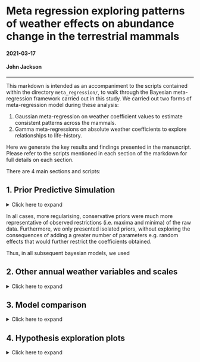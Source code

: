 # Meta regression exploring patterns of weather effects on abundance change in the terrestrial mammals

#### 2021-03-17
#### John Jackson

---

This markdown is intended as an accompaniment to the scripts contained within the directory `meta_regression/`, to walk through the Bayesian meta-regression framework carried out in this study. We carried out two forms of meta-regression model during these analysis:

1. Gaussian meta-regression on weather coefficient values to estimate consistent patterns across the mammals.
2. Gamma meta-regressions on absolute weather coefficients to explore relationships to life-history.


Here we generate the key results and findings presented in the manuscript. Please refer to the scripts mentioned in each section of the markdown for full details on each section.

There are 4 main sections and scripts:

## 1. Prior Predictive Simulation

<details>
  <summary>Click here to expand</summary>

### `testing_and_prior_predictive_simulation/prior_predictive_simulation.R`

Before fitting our Bayesian meta-regression models, we need to develop effective priors. We opted to use conservative, regularising priors following McElreath 2020, which gave estimates within the parameter space observed in the raw data. This was achieved through prior predictive simulation (PPS). Here, we compare the estimates and expectation of priors to the limits of observed data to inform the priors. In addition, priors were further tuned to improve the efficiency/accuracy of Markov chains during model selection analyses.

In all cases, we chose conservative regularising priors to reflect the high number of parameters in phylogenetically or spatially controlled models. 

Here we walk through simulations carried out to inform priors for the global intercept (mean weather coefficient), the beta coefficients for differences (i.e. biome), the life-history slope effects and the random effects variance terms (i.e. phylogenetic covariance and species variance). We present priors of increasing regularisation.

### Intercept terms

Here we used normal priors to describe the intercept of population responses across records. For all priors we used a mean of 0 as we had no prior expectation regarding the direction of weather effects. Then, we used three simulated priors to inform the priors used in the study:

1. Weak prior - Normal(0,10)
2. Medium regularising prior - Normal(0,2)
3. Regularising prior - Normal(0,0.5)

Here we compare the intercept priors to the observed coefficient bounds:

<img src="../plots/meta_regression/prior_predictive_simulation/weather_coefficient_pps.jpeg" width="600" />

### Coefficient difference beta terms

For the beta coefficients describing differences in grouping variables, we looked at pairwise differences in all observed coefficients to inform the parameter space for the prior. Again, we used normal priors and explored the same prior parameters. Here are the simulated differences in coefficients expected by the prior to an intercept of 0.

<img src="../plots/meta_regression/prior_predictive_simulation/coefficient_differences_beta.jpeg" width="600" />

### Life-history effect simulations

For the slope terms describing the effect of life-history on population responses to weather, we used an intercept of 0 once more and then simulated beta slope terms using the same normal priors explored previously. We then predicted weather effects from simulated life-history values between -2 and 2. These plots present the predictions of weather effects for each of the normal priors. The solid and dashed black lines are the maximum observed coefficients for temperature and precipitation, respectively.

<img src="../plots/meta_regression/prior_predictive_simulation/life_history_effect_pps.jpeg" width="800" />

### Random effect variance terms

We used exponential priors when considering variance terms relating to the mixed effects in the meta-regression, which mainly were used for phylogenetic covariance and species variance. Exponential terms were beneficial here as they are non-zero and flexible for exploring large variances. Here, we explored the priors of varying exponential rates from 0.5-20, and their consequent distributions of variance terms. Smaller rates give weaker priors with a wider range of variance terms. In our case, particularly for phylogenetic covariance, we do not expect variance terms > 1. We present the resulting distributions from exponential priors of varying rates. The solid lines indicate a variance of 1.

<img src="../plots/meta_regression/prior_predictive_simulation/random_effect_variance_pps.jpeg" width="600" />

</details>

In all cases, more regularising, conservative priors were much more representative of observed restrictions (i.e. maxima and minima) of the raw data. Furthermore, we only presented isolated priors, without exploring the consequences of adding a greater number of parameters e.g. random effects that would further restrict the coefficients obtained.

Thus, in all subsequent bayesian models, we used 

## 2. Other annual weather variables and scales
<details>
  <summary>Click here to expand</summary>

### `GAM_weather_pop_growth_ALLweathervars.R`

Now we want to repeat the same GAM modelling framework but expand to calculate coefficients for all of our annual weather variables and spatial scales. We begin in very much the same way, but don't exclude any of the spatial scales or weather variables.

```
##__________________________________________________________________________________________________
#### 1. Load data ####

# mammal data
load("../rawdata/mammal.RData")
glimpse(mammal)

# annual weather anomaly - focus on just the mean anomaly in this script at a 5km range
mam_chelsa_annual <- readRDS("data/mam_chelsa_annual.RDS") %>% 
  dplyr::select(-c(4:6))
glimpse(mam_chelsa_annual)

##__________________________________________________________________________________________________
#### 2. Joining data ####

mammal_weather <- mammal %>% 
  left_join(., y = mam_chelsa_annual, by = c("ID", "year"))

```

To estimate weather effects for each record, we iterate through weather variables and spatial scales for each, fit a GAM model that also incorporates trend and temporal autocorrelation (as above), and extract the weather effects. 

```
##__________________________________________________________________________________________________
#### 3. GAMs for each variable and scale for each record ####

# 3a. set up iteration data
# Ignoring number of odd days vars for now - they follow a zero inflated pattern
iter_dat <- expand_grid(ID_block = unique(mammal_weather$ID_block),
                               scale = unique(mammal_weather$scale),
                               weather_var = colnames(mammal_weather)[24:39])

# 3b. weather coefficients for each variable
pgr_weather_res <- bind_rows(lapply(X = 1:nrow(iter_dat), function(x){
  
  crow = iter_dat[x,]
  
  # current data
  cdat = mammal_weather %>% 
    filter(ID_block == crow$ID_block, scale == crow$scale) %>% 
    dplyr::select(ID_block, year, ln_abundance,
                  weather_val = crow$weather_var,
                  pop_growth_rate)
  
  # record info
  rec_info = mammal_weather %>% 
    filter(ID_block == crow$ID_block, scale == crow$scale) %>% 
    dplyr::select(2:17) %>% 
    slice(1)
  
  # model
  if(length(which(is.na(cdat$weather_val) == T)) > 0){modcoef = rep(NA,4)}
  else{mod_weather = gamm(pop_growth_rate ~ 
                            s(year, bs = "tp", k = 5) + weather_val,
                          data = cdat, 
                          family = gaussian,
                          correlation = corARMA(form = ~ year, p = 1),
                          method = "REML")
       modcoef = coef(mod_weather$gam)}
  
  # returning data
  cat('\r',"Your Job is",round((x/nrow(iter_dat))*100, 0),"% Complete       ")
  return(tibble(crow, coef_weather = modcoef[2], 
                rec_info))
}))
  
# 3c. Adding in weather variable labels
pgr_weather_res <- pgr_weather_res %>% 
  mutate(weather_var_lab = stringr::str_to_sentence(gsub("_", " ", weather_var))) %>% 
  mutate(weather_var_lab = gsub("emp", "emperature", weather_var_lab),
         weather_var_lab = gsub("recip", "recipitation", weather_var_lab))
```

This gives us weather coefficients for each variable and scale of our 494 records. Assuming first that all spatial scales are ~identical in their effect size, here we plot the density of the weather coefficient for each of the weather variables. This shows that coefficients of weather effects are largely very small across records. However, there are some cases with large weather coefficients and some distributions that suggest there may be patterns.

<img src="../plots/weather_pop_growth/coef_weather_vars.jpeg" width="600" />

We can also have a look at how the weather coefficients we obtained are different based on the buffer radius or spatial scale that was chosen. Below we can see a pairs.panel plot that displays the correlations in all weather coefficients between the scales. You can see that they are virtually identical.

<img src="../plots/weather_pop_growth/scale_weather_coef.jpeg" width="600" />

### Variance in weather `GAM_weather_variance_pop_growth.R`

An important feature of responses to the environment is that species may be more responsive to variance in the environment rathe than the central tendency i.e. a mean annual temperature anomaly of 0 may not reflect the fact that in reality there were big fluctuations in the monthly weather variables. Therefore, we repeat the process highlighted in step 1 using the 5km buffer radius, but this time using weather variance.

If we refer to `weather_variables/annual_weather_variables.R` in the root github repository (i.e. section 2 of the main workflow), we calculate the weather variance of the raw monthly temperature and precipitation variables such that:

```
# Weather variance
temp_variance = var(temp)
precip_variance = var(precip)
```
Apart from this, the framework for estimating the weather effects on population growth rates is identical using the GAM model. Please see `GAM_weather_variance_pop_growth.R` for the full details.

</details>

## 3. Model comparison
<details>
  <summary>Click here to expand</summary>

### `weather_popgrowth_method_comparison.R`

To test the implications of our choice of GAMs for modelling the underlying patterns of weather effects on population growth rates, we performed a method comparison for different ways of assessing the weather effects. We evaluated a set of five candidate models for estimating the weather effects, which were as follows:

1. A fully naive linear model only including the weather effect.
2. A linear model accounting for the trend in population growth rate.
3. A linear model incorporating trend and the previous years abundance.
4. A glmmTMB model with an autoregressive term for year of order AR(1).
5. A GAM with a corse smoothing term for the year trend and an autoregressive term for year of order AR(1)

These models were specified generally as follows:

```
    #_______________________________________________
    # Temperature
    
    # Model 1. Fully naive model - simple linear regression
    temp_naive = lm(pop_growth_rate ~ mean_temp_anomaly, data = .)
    coef_temp_naive = coef(temp_naive)[2]
    
    # Model 2. Linear regression accounting for trend 
    temp_lintr = lm(pop_growth_rate ~ mean_temp_anomaly + year, data = .)
    coef_temp_lintr = coef(temp_lintr)[2]
    
    # Model 3. Linear regression with trend and past abundance
    temp_linear = lm(pop_growth_rate ~ mean_temp_anomaly + ln_abundance + year, data = .)
    coef_temp_linear = coef(temp_linear)[2]
    
    # Model 4. glmmTMB with autoregression(1) for year
    temp_TMB = glmmTMB(pop_growth_rate ~ mean_temp_anomaly + ar1(as.factor(year_f) + 0 | ID), 
                       family = 'gaussian', data = .)
    coef_temp_TMB = as.numeric(coef(temp_TMB)$cond$ID[length(coef(temp_TMB)$cond$ID)])
    
    # Model 5. GAMM with a coarse year smoothing term and an autoregression (1) correlation structure 
    temp_gamm = gamm(pop_growth_rate ~ s(year, bs = "tp", k = 5) + mean_temp_anomaly,
                    data = ., family = gaussian,
                    correlation = corARMA(form = ~ year, p = 1),
                    method = "REML")
    coef_temp_gamm = coef(temp_gamm$gam)[2]
    
    #_______________________________________________
    # Precipitation
    if(length(which(is.na(.$mean_precip_anomaly) == T)) == 0){
      
      # Model 1. Fully naive model - simple linear regression
      precip_naive = lm(pop_growth_rate ~ mean_precip_anomaly, data = .)
      coef_precip_naive = coef(precip_naive)[2]
      
      # Model 2. Linear regression accounting for trend 
      precip_lintr = lm(pop_growth_rate ~ mean_precip_anomaly + year, data = .)
      coef_precip_lintr = coef(precip_lintr)[2]
      
      # Model 3. Linear regression with trend and past abundance
      precip_linear = lm(pop_growth_rate ~ mean_precip_anomaly + ln_abundance + year, data = .)
      coef_precip_linear = coef(precip_linear)[2]
      
      # Model 4. glmmTMB with autoregression(1) for year
      precip_TMB = glmmTMB(pop_growth_rate ~ mean_precip_anomaly + ar1(as.factor(year_f) + 0 | ID), 
                         family = 'gaussian', data = .)
      coef_precip_TMB = as.numeric(coef(precip_TMB)$cond$ID[length(coef(precip_TMB)$cond$ID)])
      
      # Model 5. GAMM with a coarse year smoothing term and an autoregression (1) correlation structure 
      precip_gamm = gamm(pop_growth_rate ~ s(year, bs = "tp", k = 5) + mean_precip_anomaly,
                       data = ., family = gaussian,
                       correlation = corARMA(form = ~ year, p = 1),
                       method = "REML")
      coef_precip_gamm = coef(precip_gamm$gam)[2]}
```
And we also then explore the relationships between the different methods of calculating weather effects. Here we look at the pairwise correlation plot for all of the coefficients for temperature:

<img src="../plots/weather_pop_growth/temp_effect_comparison.jpeg" width="700" />

And for precipitation:

<img src="../plots/weather_pop_growth/precip_effect_comparison.jpeg" width="700" />

You can see that in particular for the GAM approach taken in this study, it was a good representation of the weather coefficients for both temperature and precipitation relative to other methods. And, as with our density dependence simulation in the previous section, we see that weather coefficients (environmental effects) are highly correlated even when we don't account for temporal autocorrelation or trend. The only exception to these reassuring findings is the glmmTMB method, which is not as well correlated. However these coefficients are still well related to the GAM coefficients.

</details>

## 4. Hypothesis exploration plots
<details>
  <summary>Click here to expand</summary>

### `hypothesis_exploration/`

With a weather effect for each record, we can start to explore the hypotheses of the study by looking at these coefficients across different taxanomic groups, ecological biomes, latitudes, and with respect to life-history variables. Please refer to the scripts in the `hypothesis_exploration/`.

### Spatial variables

Here we look at the distribution of the weather coefficients with respect to the biome and the latitude, both of which are often important in macro-ecological patterns. We would predict that generally, as the climate is more stable in tropical regions, the magnitude population responses to weather at low latitudes and tropical biomes is lower, with more extreme population changes in regions where weather is more changeable. However, exactly because the climate is more stable, we may also expect the opposite.

<img src="../plots/weather_pop_growth/coef_biome_mnanom_5km_GAM.jpeg" width="700" />
<img src="../plots/weather_pop_growth/coef_lat_mnanom_5km_GAM.jpeg" width="700" />

It does certainly look like there are some biomes with more extreme population responses to the weather. Furthermore there seems to be  wider spread of population responses at the most extreme latitudes.

### Evolutionary history

We also could predict that different taxonomic groups, and shared evolutionary history may be responsible for an organisms response to the weather, due to shared adaptation to changes in the environment. Here you have the coefficients distributions for each order of mammals in the study.

<img src="../plots/weather_pop_growth/coef_order_mnanom_5km_GAM.jpeg" width="700" />

We can also look at how these weather coefficients are distributed around the phylogenetic tree for the mammals. Do we see covariance in population responses to weather between closely related species?

<img src="../plots/weather_pop_growth/mam_temp_tree.jpeg" width="800" />
<img src="../plots/weather_pop_growth/mam_precip_tree.jpeg" width="800" />

### Life-history

We also may expect that demographic traits, and traits related to an organisms mode of life, their life-history, has a part to play in the response to changes in the weather. We can look at the temperature and precipitation coefficients with respect to our three key life-history variables maximum longevity, litter size and adult body mass. 

<img src="../plots/weather_pop_growth/life_history_weathercoef.jpeg" width="800" />

These coefficients or effects sizes form the basis of our meta-regression approach across taxa, where we will explore these coefficient patterns in detail.

</details>
